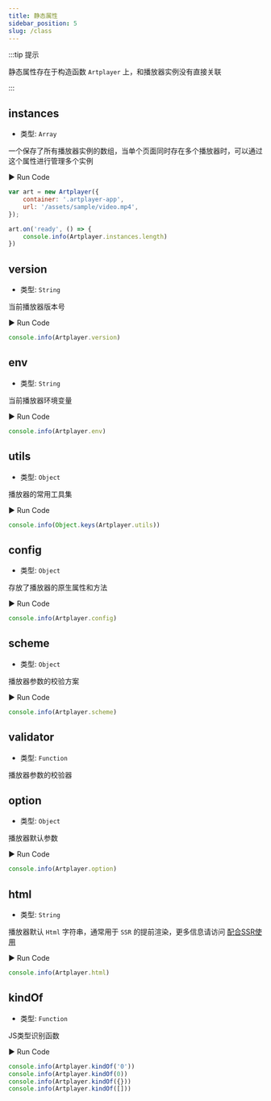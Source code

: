 ```yaml
---
title: 静态属性
sidebar_position: 5
slug: /class
---
```


:::tip 提示

静态属性存在于构造函数 `Artplayer` 上，和播放器实例没有直接关联

:::

## instances

-   类型: `Array`

一个保存了所有播放器实例的数组，当单个页面同时存在多个播放器时，可以通过这个属性进行管理多个实例

<div className="run-code">▶ Run Code</div>

```js
var art = new Artplayer({
    container: '.artplayer-app',
    url: '/assets/sample/video.mp4',
});

art.on('ready', () => {
    console.info(Artplayer.instances.length)
})
```

## version

-   类型: `String`

当前播放器版本号

<div className="run-code">▶ Run Code</div>

```js
console.info(Artplayer.version)
```

## env

-   类型: `String`

当前播放器环境变量

<div className="run-code">▶ Run Code</div>

```js
console.info(Artplayer.env)
```

## utils

-   类型: `Object`

播放器的常用工具集

<div className="run-code">▶ Run Code</div>

```js
console.info(Object.keys(Artplayer.utils))
```

## config

-   类型: `Object`

存放了播放器的原生属性和方法

<div className="run-code">▶ Run Code</div>

```js
console.info(Artplayer.config)
```

## scheme

-   类型: `Object`

播放器参数的校验方案

<div className="run-code">▶ Run Code</div>

```js
console.info(Artplayer.scheme)
```

## validator

-   类型: `Function`

播放器参数的校验器

## option

-   类型: `Object`

播放器默认参数

<div className="run-code">▶ Run Code</div>

```js
console.info(Artplayer.option)
```

## html

-   类型: `String`

播放器默认 `Html` 字符串，通常用于 `SSR` 的提前渲染，更多信息请访问 [配合SSR使用](/document/zh-cn/Questions/ssr)

<div className="run-code">▶ Run Code</div>

```js
console.info(Artplayer.html)
```

## kindOf

-   类型: `Function`

JS类型识别函数

<div className="run-code">▶ Run Code</div>

```js
console.info(Artplayer.kindOf('0'))
console.info(Artplayer.kindOf(0))
console.info(Artplayer.kindOf({}))
console.info(Artplayer.kindOf([]))
```